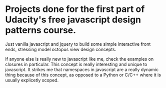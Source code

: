 # Projects done for the first part of Udacity's free javascript design patterns course. 

Just vanilla javascript and jquery to build some simple interactive front ends, stressing model octopus view design concepts. 

If anyone else is really new to javascript like me, check the examples on closures in particular. This concept is really interesting and unique to javascript. It strikes me that namespaces in javascript are a really dynamic thing because of this concept, as opposed to a Python or C/C++ where it is usually explicetly scoped. 